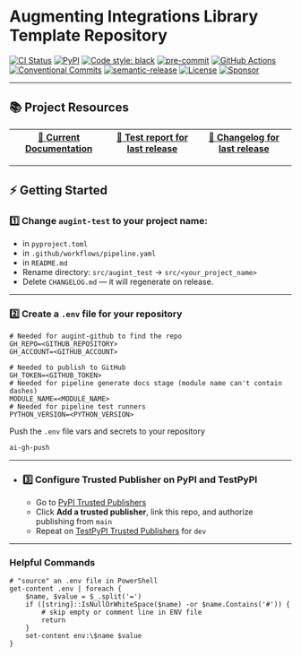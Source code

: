 # Augmenting Integrations Library Template Repository


[![CI Status](https://github.com/svange/augint-test/actions/workflows/pipeline.yaml/badge.svg?branch=main)](https://github.com/svange/augint-test/actions/workflows/pipeline.yaml)
[![PyPI](https://img.shields.io/pypi/v/augint-test?style=flat-square)](https://pypi.org/project/augint-test/)
[![Code style: black](https://img.shields.io/badge/code%20style-black-000000.svg?style=flat-square)](https://github.com/psf/black)
[![pre-commit](https://img.shields.io/badge/pre--commit-enabled-brightgreen?style=flat-square&logo=pre-commit&logoColor=white)](https://github.com/pre-commit/pre-commit)
[![GitHub Actions](https://img.shields.io/badge/GitHub_Actions-automated-blue?style=flat-square&logo=github-actions&logoColor=white)](https://github.com/features/actions)
[![Conventional Commits](https://img.shields.io/badge/Conventional%20Commits-1.0.0-yellow.svg?style=flat-square)](https://conventionalcommits.org)
[![semantic-release](https://img.shields.io/badge/%F0%9F%93%A6%F0%9F%9A%80-semantic--release-e10079.svg?style=flat-square)](https://github.com/semantic-release/semantic-release)
[![License](https://img.shields.io/github/license/svange/augint-test?style=flat-square)](https://github.com/svange/augint-test/blob/main/LICENSE)
[![Sponsor](https://img.shields.io/badge/donate-github%20sponsors-blueviolet?style=flat-square&logo=github-sponsors)](https://github.com/sponsors/svange)


---

## 📚 Project Resources

| [📖 Current Documentation](https://svange.github.io/augint-test) | [🧪 Test report for last release ](https://svange.github.io/augint-test/test-report.html) | [📝 Changelog for last release](https://svange.github.io/augint-test/CHANGELOG.md) |
|:----------------------------------------------------------------:|:-----------------------------------------------------------------------------------------:|:----------------------------------------------------------------------------------:|

---
## ⚡ Getting Started

### 1️⃣ Change `augint-test` to your project name:
- in `pyproject.toml`
- in `.github/workflows/pipeline.yaml`
- in `README.md`
- Rename directory: `src/augint_test` → `src/<your_project_name>`
- Delete `CHANGELOG.md` — it will regenerate on release.

---

### 2️⃣ Create a `.env` file for your repository
```env
# Needed for augint-github to find the repo
GH_REPO=<GITHUB_REPOSITORY>
GH_ACCOUNT=<GITHUB_ACCOUNT>

# Needed to publish to GitHub
GH_TOKEN=<GITHUB_TOKEN>
# Needed for pipeline generate docs stage (module name can't contain dashes)
MODULE_NAME=<MODULE_NAME>
# Needed for pipeline test runners
PYTHON_VERSION=<PYTHON_VERSION>
```
Push the `.env` file vars and secrets to your repository
```bash
ai-gh-push
```
---

- ### 3️⃣ Configure Trusted Publisher on PyPI and TestPyPI
  - Go to [PyPI Trusted Publishers](https://pypi.org/manage/account/#trusted-publishers)
  - Click **Add a trusted publisher**, link this repo, and authorize publishing from `main`
  - Repeat on [TestPyPI Trusted Publishers](https://test.pypi.org/manage/account/#trusted-publishers) for `dev`

---
### Helpful Commands
```pwsh
# "source" an .env file in PowerShell
get-content .env | foreach {
    $name, $value = $_.split('=')
    if ([string]::IsNullOrWhiteSpace($name) -or $name.Contains('#')) {
        # skip empty or comment line in ENV file
        return
    }
    set-content env:\$name $value
}
```
